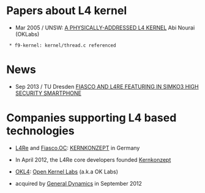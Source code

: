 # Papers about L4 kernel

* Mar 2005 / UNSW: [A PHYSICALLY-ADDRESSED L4 KERNEL](http://www.disy.cse.unsw.edu.au/theses_public/05/anourai.pdf) Abi Nourai (OKLabs)

```
 * f9-kernel: kernel/thread.c referenced
```

# News
* Sep 2013 / TU Dresden [FIASCO AND L4RE FEATURING IN SIMKO3 HIGH SECURITY SMARTPHONE](http://www.inf.tu-dresden.de/article.php?node_id=1141&ln=en&article_id=576)

# Companies supporting L4 based technologies
* [L4Re](http://os.inf.tu-dresden.de/L4Re/) and [Fiasco.OC](http://os.inf.tu-dresden.de/fiasco/): [KERNKONZEPT](http://www.kernkonzept.com/) in Germany 
 - In April 2012, the L4Re core developers founded [Kernkonzept](http://www.kernkonzept.com/)
* [OKL4](http://wiki.ok-labs.com/): [Open Kernel Labs](http://en.wikipedia.org/wiki/Open_Kernel_Labs) (a.k.a OK Labs)
 - acquired by [General Dynamics](http://en.wikipedia.org/wiki/General_Dynamics) in September 2012
